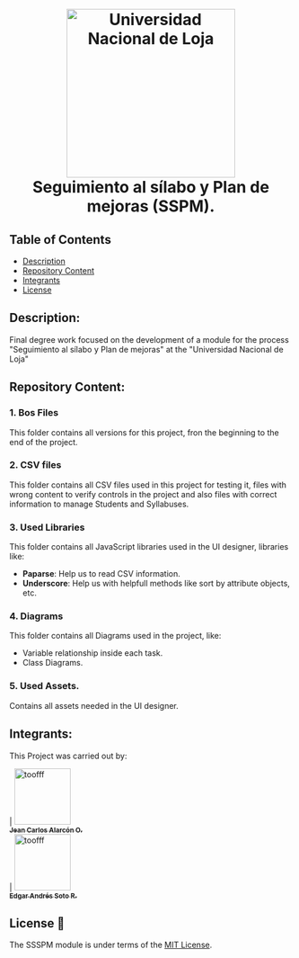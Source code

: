<h1 align="center">
  <br>
  <a href="https://unl.edu.ec"><img src="https://unl.edu.ec/sites/default/files/inline-images/logogris.png" alt="Universidad Nacional de Loja" width="300"></a>
  <br>
  Seguimiento al sílabo y Plan de mejoras (SSPM).
  <br>
</h1>

## Table of Contents

- [Description](#description)
- [Repository Content](#repository-content)
- [Integrants](#integrants)
- [License](#license-📘&nbsp;)

## Description:

Final degree work focused on the development of a module for the process "Seguimiento al sílabo y Plan de mejoras" at the "Universidad Nacional de Loja"

## Repository Content:

### 1. Bos Files
This folder contains all versions for this project, fron the beginning to the end of the project.
### 2. CSV files
This folder contains all CSV files used in this project for testing it, files with wrong content to verify controls in the project and also files with correct information to manage Students and Syllabuses.
### 3. Used Libraries
This folder contains all JavaScript libraries used in the UI designer, libraries like:
- **Paparse**: Help us to read CSV information.
- **Underscore**: Help us with helpfull methods like sort by attribute objects, etc.
### 4. Diagrams
This folder contains all Diagrams used in the project, like:
- Variable relationship inside each task.
- Class Diagrams.
### 5. Used Assets.
Contains all assets needed in the UI designer.

## Integrants:

This Project was carried out by:

| [<img src="https://avatars1.githubusercontent.com/u/56373098?s=96&v=4" width="100px;" alt="toofff"/><br /><sub><b>Jean Carlos Alarcón O.</b></sub>](https://github.com/jcalarcon98)<br />
| [<img src="https://avatars3.githubusercontent.com/u/41339889?s=460&v=4" width="100px;" alt="toofff"/><br /><sub><b>Edgar Andrés Soto R.</b></sub>](https://github.com/EdansRocks)<br />

## License 📘

The SSSPM module is under terms of the [MIT License](LICENSE).